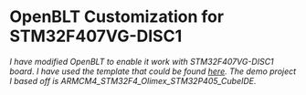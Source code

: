 # OpenBLT Customization for STM32F407VG-DISC1
*I have modified OpenBLT to enable it work with STM32F407VG-DISC1 board*.
*I have used the template that could be found [here](https://github.com/feaser/openblt/tree/master/Target/Demo/_template).*
*The demo project I based off is ARMCM4_STM32F4_Olimex_STM32P405_CubeIDE.*
